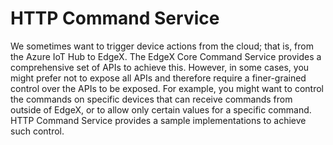 # HTTP Command Service

We sometimes want to trigger device actions from the cloud; that is, from the Azure IoT Hub to EdgeX. The EdgeX Core Command Service provides a comprehensive set of APIs to achieve this. However, in some cases, you might prefer not to expose all APIs and therefore require a finer-grained control over the APIs to be exposed. For example, you might want to control the commands on specific devices that can receive commands from outside of EdgeX, or to allow only certain values for a specific command.  HTTP Command Service provides a sample implementations to achieve such control.
